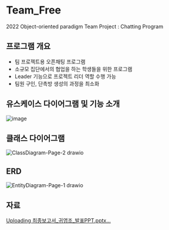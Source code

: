 # Team_Free
2022 Object-oriented paradigm Team Project : Chatting Program

## 프로그램 개요
- 팀 프로젝트용 오픈채팅 프로그램
- 소규모 집단에서의 협업을 하는 학생들을 위한 프로그램
- Leader 기능으로 프로젝트 리더 역할 수행 가능
- 팀원 구인, 단촉방 생성의 과정을 최소화

## 유스케이스 다이어그램 및 기능 소개
![image](https://user-images.githubusercontent.com/101927543/224474756-f934b2b9-ec0a-44f8-9ee0-db2fde2442e1.png)

## 클래스 다이어그램
![ClassDiagram-Page-2 drawio](https://user-images.githubusercontent.com/101927543/224475024-0e1581d1-7594-486c-a45c-d81820d3640a.png)

## ERD
![EntityDiagram-Page-1 drawio](https://user-images.githubusercontent.com/101927543/224475083-9b882883-b6d9-4593-b929-7cc3c4c6ccf3.png)

## 자료
[Uploading 최종보고서_귀엽조_발표PPT.pptx…]()
